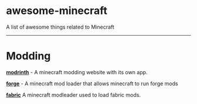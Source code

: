 # awesome-minecraft
A list of awesome things related to Minecraft 


---
# Modding

**[modrinth](https://github.com/modrinth/code)** - A minecraft modding website with its own app.

**[forge](https://github.com/MinecraftForge/MinecraftForge)** - A minecraft mod loader that allows minecraft to run forge mods

**[fabric](https://github.com/FabricMC/fabric-loader)** A minecraft modleader used to load fabric mods.